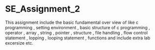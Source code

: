 # SE_Assignment_2
This assignment include the basic fundamental over view of  like c programming , setting environment , basic structure of c programming , operator , array , string , pointer , structure , file handling , flow control statement , lopping , looping statement , functions and include extra lab excersize etc.
